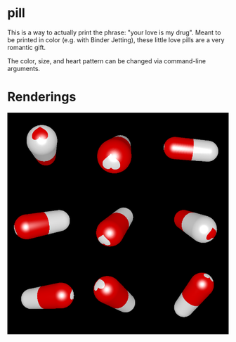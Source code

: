 # pill

This is a way to actually print the phrase: "your love is my drug". Meant to be printed in color (e.g. with Binder Jetting), these little love pills are a very romantic gift.

The color, size, and heart pattern can be changed via command-line arguments.

# Renderings

![Renderings](rendering.png)
